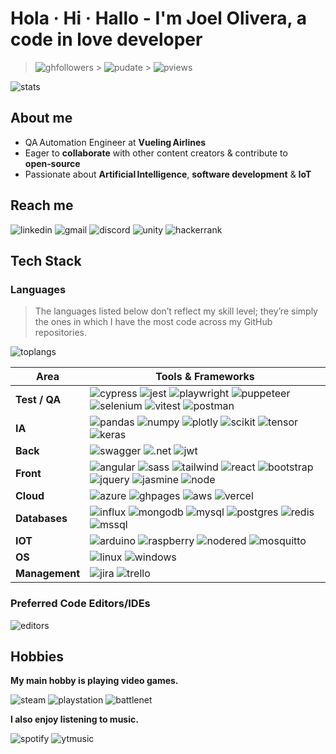 [//]: <> 'Header URLs'

[ghfollowers]: https://img.shields.io/github/followers/Onededios
[pudate]: https://img.shields.io/github/last-commit/Onededios/Onededios?label=Profile%20update&style=fflat-square
[pviews]: https://komarev.com/ghpvc/?username=Onededios
[stats]: https://custom-readme-badges.vercel.app/api?username=onededios&show_icons=true&theme=tokyonight&hide_border=true&disable_animations=true&hide_rank=true

[//]: <> 'Social URLs'

[linkedin]: https://img.shields.io/badge/linkedin-%230077B5.svg?style=for-the-badge&logo=linkedin&logoColor=white
[gmail]: https://img.shields.io/badge/Gmail-D14836?style=for-the-badge&logo=gmail&logoColor=white
[discord]: https://img.shields.io/badge/Discord-%235865F2.svg?style=for-the-badge&logo=discord&logoColor=white
[unity]: https://img.shields.io/badge/unity-%23000000.svg?style=for-the-badge&logo=unity&logoColor=white
[hackerrank]: https://img.shields.io/badge/-Hackerrank-2EC866?style=for-the-badge&logo=HackerRank&logoColor=white

[//]: <> 'Languages URLs'

[toplangs]: https://wakatime.com/share/@Onededios/1239f1a1-81a4-4331-ab79-9a8e869481c8.svg

[//]: <> 'Testing URLs'

[cypress]: https://img.shields.io/badge/-cypress-%23E5E5E5?style=for-the-badge&logo=cypress&logoColor=058a5e
[jest]: https://img.shields.io/badge/-jest-%23C21325?style=for-the-badge&logo=jest&logoColor=white
[playwright]: https://img.shields.io/badge/-playwright-%232EAD33?style=for-the-badge&logo=playwright&logoColor=white
[puppeteer]: https://img.shields.io/badge/Puppeteer-white.svg?style=for-the-badge&logo=Puppeteer&logoColor=black
[selenium]: https://img.shields.io/badge/-selenium-%43B02A?style=for-the-badge&logo=selenium&logoColor=white
[vitest]: https://img.shields.io/badge/-Vitest-252529?style=for-the-badge&logo=vitest&logoColor=FCC72B
[postman]: https://img.shields.io/badge/Postman-FF6C37?style=for-the-badge&logo=postman&logoColor=white

[//]: <> 'Back URLs'

[swagger]: https://img.shields.io/badge/-Swagger-%23Clojure?style=for-the-badge&logo=swagger&logoColor=white
[.net]: https://img.shields.io/badge/.NET-5C2D91?style=for-the-badge&logo=.net&logoColor=white
[jwt]: https://img.shields.io/badge/JWT-black?style=for-the-badge&logo=JSON%20web%20tokens

[//]: <> 'Front URLs'

[angular]: https://img.shields.io/badge/angular-%23DD0031.svg?style=for-the-badge&logo=angular&logoColor=white
[sass]: https://img.shields.io/badge/SASS-hotpink.svg?style=for-the-badge&logo=SASS&logoColor=white
[tailwind]: https://img.shields.io/badge/tailwindcss-%2338B2AC.svg?style=for-the-badge&logo=tailwind-css&logoColor=white
[react]: https://img.shields.io/badge/react-%2320232a.svg?style=for-the-badge&logo=react&logoColor=%2361DAFB
[bootstrap]: https://img.shields.io/badge/bootstrap-%238511FA.svg?style=for-the-badge&logo=bootstrap&logoColor=white
[jquery]: https://img.shields.io/badge/jquery-%230769AD.svg?style=for-the-badge&logo=jquery&logoColor=white
[jasmine]: https://img.shields.io/badge/-Jasmine-%238A4182?style=for-the-badge&logo=Jasmine&logoColor=white
[node]: https://img.shields.io/badge/node.js-6DA55F?style=for-the-badge&logo=node.js&logoColor=white

[//]: <> 'CICD URLs'

[git]: https://img.shields.io/badge/git-%23F05033.svg?style=for-the-badge&logo=git&logoColor=white
[docker]: https://img.shields.io/badge/docker-%230db7ed.svg?style=for-the-badge&logo=docker&logoColor=white

[//]: <> 'IA URLs'

[pandas]: https://img.shields.io/badge/pandas-%23150458.svg?style=for-the-badge&logo=pandas&logoColor=white
[numpy]: https://img.shields.io/badge/numpy-%23013243.svg?style=for-the-badge&logo=numpy&logoColor=white
[scikit]: https://img.shields.io/badge/scikit--learn-%23F7931E.svg?style=for-the-badge&logo=scikit-learn&logoColor=white
[tensor]: https://img.shields.io/badge/TensorFlow-%23FF6F00.svg?style=for-the-badge&logo=TensorFlow&logoColor=white
[keras]: https://img.shields.io/badge/Keras-%23D00000.svg?style=for-the-badge&logo=Keras&logoColor=white
[plotly]: https://img.shields.io/badge/Plotly-%233F4F75.svg?style=for-the-badge&logo=plotly&logoColor=white

[//]: <> 'Cloud URLs'

[azure]: https://img.shields.io/badge/azure-%230072C6.svg?style=for-the-badge&logo=microsoftazure&logoColor=white
[ghpages]: https://img.shields.io/badge/github%20pages-121013?style=for-the-badge&logo=github&logoColor=white
[aws]: https://img.shields.io/badge/AWS-%23FF9900.svg?style=for-the-badge&logo=amazon-aws&logoColor=white
[Vercel]: https://img.shields.io/badge/vercel-%23000000.svg?style=for-the-badge&logo=vercel&logoColor=white

[//]: <> 'Databases URLs'

[influx]: https://img.shields.io/badge/InfluxDB-22ADF6?style=for-the-badge&logo=InfluxDB&logoColor=white
[mongodb]: https://img.shields.io/badge/MongoDB-%234ea94b.svg?style=for-the-badge&logo=mongodb&logoColor=white
[mysql]: https://img.shields.io/badge/mysql-4479A1.svg?style=for-the-badge&logo=mysql&logoColor=white
[postgres]: https://img.shields.io/badge/postgres-%23316192.svg?style=for-the-badge&logo=postgresql&logoColor=white
[redis]: https://img.shields.io/badge/redis-%23DD0031.svg?style=for-the-badge&logo=redis&logoColor=white
[mssql]: https://img.shields.io/badge/Microsoft%20SQL%20Server-CC2927?style=for-the-badge&logo=microsoft%20sql%20server&logoColor=white

[//]: <> 'IOT URLs'

[arduino]: https://img.shields.io/badge/-Arduino-00979D?style=for-the-badge&logo=Arduino&logoColor=white
[nodered]: https://img.shields.io/badge/Node--RED-%238F0000.svg?style=for-the-badge&logo=node-red&logoColor=white
[mosquitto]: https://img.shields.io/badge/mosquitto-%233C5280.svg?style=for-the-badge&logo=eclipsemosquitto&logoColor=white
[raspberry]: https://img.shields.io/badge/-Raspberry_Pi-C51A4A?style=for-the-badge&logo=Raspberry-Pi

[//]: <> 'OS URLs'

[linux]: https://img.shields.io/badge/Linux-FCC624?style=for-the-badge&logo=linux&logoColor=black
[windows]: https://img.shields.io/badge/Windows-0078D6?style=for-the-badge&logo=windows&logoColor=white

[//]: <> 'Management URLs'

[jira]: https://img.shields.io/badge/jira-%230A0FFF.svg?style=for-the-badge&logo=jira&logoColor=white
[trello]: https://img.shields.io/badge/Trello-%23026AA7.svg?style=for-the-badge&logo=Trello&logoColor=white

[//]: <> 'Editors URLs'

[editors]: https://wakatime.com/share/@Onededios/8b88d7ef-b992-4cc4-aa73-f689c050de95.svg

[//]: <> 'Hobbies URLs'

[battlenet]: https://img.shields.io/badge/battle.net-%2300AEFF.svg?style=for-the-badge&logo=battle.net&logoColor=white
[steam]: https://img.shields.io/badge/steam-%23000000.svg?style=for-the-badge&logo=steam&logoColor=white
[playstation]: https://img.shields.io/badge/Playstation-003791?style=for-the-badge&logo=playstation&logoColor=white
[spotify]: https://img.shields.io/badge/Spotify-1ED760?style=for-the-badge&logo=spotify&logoColor=white
[ytmusic]: https://img.shields.io/badge/YouTube_Music-FF0000?style=for-the-badge&logo=youtube-music&logoColor=white

# Hola · Hi · Hallo - I'm Joel Olivera, a code in love developer

> ![ghfollowers] > ![pudate] > ![pviews]

![stats]

## About me

- QA Automation Engineer at **Vueling Airlines**
- Eager to **collaborate** with other content creators & contribute to **open‑source**
- Passionate about **Artificial Intelligence**, **software development** & **IoT**

## Reach me

![linkedin]
![gmail]
![discord]
![unity]
![hackerrank]

## Tech Stack

### Languages

> The languages listed below don’t reflect my skill level; they’re simply the ones in which I have the most code across my GitHub repositories.

![toplangs]

| Area           | Tools & Frameworks                                                                |
| -------------- | --------------------------------------------------------------------------------- |
| **Test / QA**  | ![cypress] ![jest] ![playwright] ![puppeteer] ![selenium] ![vitest] ![postman]    |
| **IA**         | ![pandas] ![numpy] ![plotly] ![scikit] ![tensor] ![keras]                         |
| **Back**       | ![swagger] ![.net] ![jwt]                                                         |
| **Front**      | ![angular] ![sass] ![tailwind] ![react] ![bootstrap] ![jquery] ![jasmine] ![node] |
| **Cloud**      | ![azure] ![ghpages] ![aws] ![vercel]                                              |
| **Databases**  | ![influx] ![mongodb] ![mysql] ![postgres] ![redis] ![mssql]                       |
| **IOT**        | ![arduino] ![raspberry] ![nodered] ![mosquitto]                                   |
| **OS**         | ![linux] ![windows]                                                               |
| **Management** | ![jira] ![trello]                                                                 |

### Preferred Code Editors/IDEs

![editors]

## Hobbies

**My main hobby is playing video games.**

![steam]
![playstation]
![battlenet]

**I also enjoy listening to music.**

![spotify]
![ytmusic]
